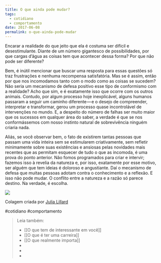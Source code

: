 ```yaml
---
title: O que ainda pode mudar?
tags:
  - cotidiano
  - comportamento
date: 2017-06-08
permalink: o-que-ainda-pode-mudar
---
```

Encarar a realidade do que jeito que ela é costuma ser difícil e desestimulante. Diante de um número gigantesco de possibilidades, por que cargas d’água as coisas tem que acontecer dessa forma? Por que não pode ser diferente?

Bem, é inútil mencionar que buscar uma resposta para essas questões só traz frustrações e nenhuma recompensa satisfatória. Mas se é assim, então por que nos incomodamos tanto com o modo como as coisas se sucedem? Não seria um mecanismo de defesa positivo esse tipo de conformismo com a realidade? Acho que sim, e é exatamente isso que ocorre com os outros animais. Contudo, por algum processo hoje inexplicável, alguns humanos passaram a seguir um caminho diferente — e o desejo de compreender, interpretar e transformar, gerou um processo quase incontrolável de intervenções no mundo. E, a despeito do número de falhas ser muito maior que os sucessos em qualquer área do saber, a verdade é que se nos conformássemos com nosso instinto natural de sobrevivência ninguém criaria nada.

Aliás, se você observar bem, o fato de existirem tantas pessoas que passam uma vida inteira sem se estimularem criativamente, sem refletir minimamente sobre suas existências e ansiosas pelas novidades mais recentes que as permitam esquecer de tudo o que as incomoda, é uma prova do ponto anterior. Não fomos programados para criar e intervir; fazemos isso à revelia da natureza e, por isso, exatamente por esse motivo, ser alguém que tem ideias é doloroso e angustiante. Daí o mecanismo de defesa que muitas pessoas adotam contra o conhecimento e a reflexão. E isso não pode mudar. O conflito entre a natureza e a razão só parece destino. Na verdade, é escolha.

![](https://cdn-images-1.medium.com/max/800/1*q_p2AVkVJ-UHFgINNJ8AgQ.jpeg)

Colagem criada por [Julia Lillard](http://julialillard.tumblr.com/)


#cotidiano #comportamento

> Leia também:
> - [[O que tem de interessante em você]]
> - [[O que é ter uma carreira]]
> - [[O que realmente importa]]
> -
> -
> -